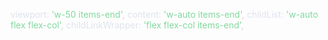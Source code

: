 <span class="colour" style="color:rgb(224, 227, 238)">viewport:</span><span class="colour" style="color:rgb(212, 212, 212)"> </span><span class="colour" style="color:rgb(130, 217, 159)">'w-50 items-end'</span><span class="colour" style="color:rgb(212, 212, 212)">,</span>
<span class="colour" style="color:rgb(224, 227, 238)">content:</span><span class="colour" style="color:rgb(212, 212, 212)"> </span><span class="colour" style="color:rgb(130, 217, 159)">'w-auto items-end'</span><span class="colour" style="color:rgb(212, 212, 212)">,</span>
<span class="colour" style="color:rgb(224, 227, 238)">childList:</span><span class="colour" style="color:rgb(212, 212, 212)"> </span><span class="colour" style="color:rgb(130, 217, 159)">'w-auto flex flex-col'</span><span class="colour" style="color:rgb(212, 212, 212)">,</span>
<span class="colour" style="color:rgb(224, 227, 238)">childLinkWrapper:</span><span class="colour" style="color:rgb(212, 212, 212)"> </span><span class="colour" style="color:rgb(130, 217, 159)">'flex flex-col items-end'</span><span class="colour" style="color:rgb(212, 212, 212)">,</span>